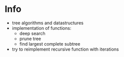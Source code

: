 # Info
* tree algorithms and datastructures 
* implementation of functions: 
  * deep search
  * prune tree
  * find largest complete subtree
* try to reimplement recursive function with iterations 

